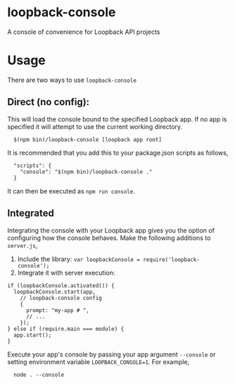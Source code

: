# loopback-console
A console of convenience for Loopback API projects

# Usage

There are two ways to use `loopback-console`

## Direct (no config):

This will load the console bound to the specified Loopback app. If no app is specified
it will attempt to use the current working directory.

```
  $(npm bin)/loopback-console [loopback app root]
```

It is recommended that you add this to your package.json scripts as follows,
```
  "scripts": {
    "console": "$(npm bin)/loopback-console ."
  }
```

It can then be executed as `npm run console`.

## Integrated

Integrating the console with your Loopback app gives you the option of configuring
how the console behaves. Make the following additions to `server.js`,

1. Include the library: `var loopbackConsole = require('loopback-console');`
2. Integrate it with server execution:
```
if (loopbackConsole.activated()) {
  loopbackConsole.start(app,
    // loopback-console config
    {
      prompt: "my-app # ",
      // ...
    });
} else if (require.main === module) {
  app.start();
}
```

Execute your app's console by passing your app argument `--console` or setting environment variable `LOOPBACK_CONSOLE=1`. For example,
```
  node . --console
```
